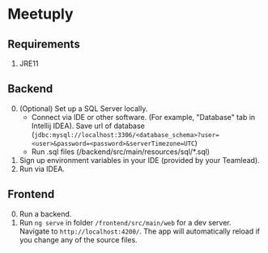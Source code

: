 # Meetuply

## Requirements
1. JRE11

## Backend
0. (Optional) Set up a SQL Server locally.
   - Connect via IDE or other software. (For example, "Database" tab in Intellij IDEA). Save url of database (`jdbc:mysql://localhost:3306/<database_schema>?user=<user>&password=<password>&serverTimezone=UTC`)
   - Run .sql files (/backend/src/main/resources/sql/*.sql)
1. Sign up environment variables in your IDE (provided by your Teamlead).
2. Run via IDEA. 

## Frontend
0. Run a backend.
1. Run `ng serve` in folder `/frontend/src/main/web` for a dev server. Navigate to `http://localhost:4200/`. The app will automatically reload if you change any of the source files.
